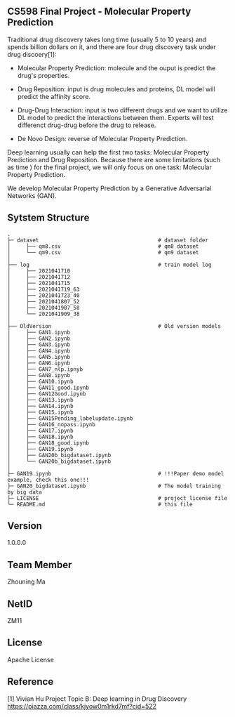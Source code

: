 ﻿CS598 Final Project - Molecular Property Prediction
-
Traditional drug discovery takes long time (usually 5 to 10 years) and spends billion dollars on it, and there are four drug discovery task under drug discoery[1]:
* Molecular Property Prediction:
  molecule and the ouput is predict the drug's properties.

* Drug Reposition:
  input is drug molecules and proteins, DL model will predict the affinity score.

* Drug-Drug Interaction:
  input is two different drugs and we want to utilize DL model to predict the interactions between them. Experts will test differenct drug-drug before the drug to release.

* De Novo Design:
  reverse of Molecular Property Prediction.

Deep learning usually can help the first two tasks: Molecular Property Prediction and Drug Reposition. Because there are some limitations (such as time ) for the final project, we will only focus on one task: Molecular Property Prediction.

We develop Molecular Property Prediction by a Generative Adversarial Networks (GAN).

Sytstem Structure
-
    .
    ├─ dataset                                      # dataset folder
    │     ├── qm8.csv                               # qm8 dataset
    │     └── qm9.csv                               # qm9 dataset
    │
    ├── log                                         # train model log
    │     ├── 2021041710                            
    │     ├── 2021041712                       
    │     ├── 2021041715                                  
    │     ├── 2021041719_63                             
    │     ├── 2021041723_40                         
    │     ├── 2021041807_52                         
    │     ├── 2021041907_58                   
    │     └── 2021041909_38                        
    │
    ├── OldVersion                                  # Old version models
    │     ├── GAN1.ipynb
    │     ├── GAN2.ipynb
    │     ├── GAN3.ipynb
    │     ├── GAN4.ipynb
    │     ├── GAN5.ipynb
    │     ├── GAN6.ipynb
    │     ├── GAN7_nlp.ipnyb
    │     ├── GAN8.ipynb
    │     ├── GAN10.ipynb
    │     ├── GAN11_good.ipynb
    │     ├── GAN12Good.ipynb
    │     ├── GAN13.ipynb
    │     ├── GAN14.ipynb
    │     ├── GAN15.ipynb
    │     ├── GAN15Pending_labelupdate.ipynb
    │     ├── GAN16_nopass.ipynb
    │     ├── GAN17.ipynb
    │     ├── GAN18.ipynb
    │     ├── GAN18_good.ipynb
    │     ├── GAN19.ipynb
    │     ├── GAN20b_bigdataset.ipynb
    │     └── GAN20b_bigdataset.ipynb                         
    │
    ├─ GAN19.ipynb                                  # !!!Paper demo model example, check this one!!!
    ├─ GAN20_bigdataset.ipynb                       # The model training by big data
    ├─ LICENSE                                      # project license file
    └─ README.md                                    # this file

Version
-
1.0.0.0

Team Member
-
Zhouning Ma

NetID
-
ZM11

License
-
Apache License

Reference
-
[1] Vivian Hu  Project Topic B: Deep learning in Drug Discovery  https://piazza.com/class/kjyow0m1rkd7mf?cid=522
